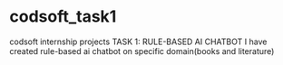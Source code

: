 # codsoft_task1
codsoft internship  projects
TASK 1: RULE-BASED AI CHATBOT
I have created rule-based ai chatbot on specific domain(books and literature)
